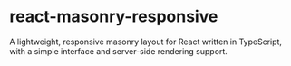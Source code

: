 # react-masonry-responsive
A lightweight, responsive masonry layout for React written in TypeScript, with a simple interface and server-side rendering support.
